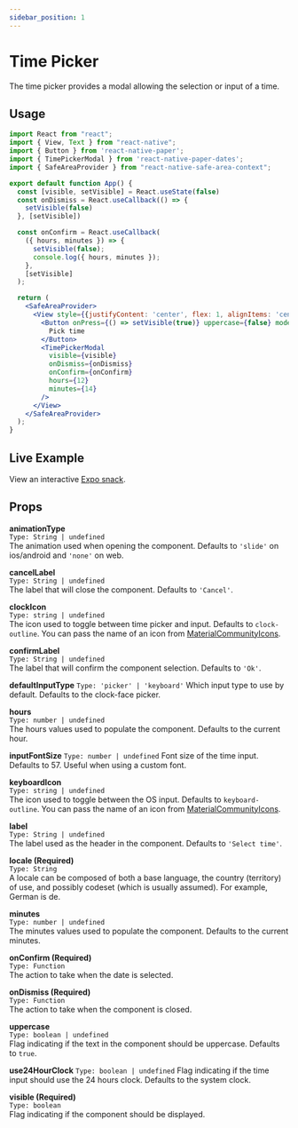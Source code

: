 ```yaml
---
sidebar_position: 1
---
```


# Time Picker

The time picker provides a modal allowing the selection or input of a time.

## Usage

```jsx
import React from "react";
import { View, Text } from "react-native";
import { Button } from 'react-native-paper';
import { TimePickerModal } from 'react-native-paper-dates';
import { SafeAreaProvider } from "react-native-safe-area-context";

export default function App() {
  const [visible, setVisible] = React.useState(false)
  const onDismiss = React.useCallback(() => {
    setVisible(false)
  }, [setVisible])

  const onConfirm = React.useCallback(
    ({ hours, minutes }) => {
      setVisible(false);
      console.log({ hours, minutes });
    },
    [setVisible]
  );

  return (
    <SafeAreaProvider>
      <View style={{justifyContent: 'center', flex: 1, alignItems: 'center'}}>
        <Button onPress={() => setVisible(true)} uppercase={false} mode="outlined">
          Pick time
        </Button>
        <TimePickerModal
          visible={visible}
          onDismiss={onDismiss}
          onConfirm={onConfirm}
          hours={12}
          minutes={14}
        />
      </View>
    </SafeAreaProvider>
  );
}
```

## Live Example

View an interactive [Expo snack](https://snack.expo.dev/@fitzwabs/react-native-paper-dates-time-picker).

## Props

**animationType**  
`Type: String | undefined`  
The animation used when opening the component. Defaults to `'slide'` on ios/android and `'none'` on web.

**cancelLabel**  
`Type: String | undefined`  
The label that will close the component. Defaults to `'Cancel'`.

**clockIcon**  
`Type: string | undefined`  
The icon used to toggle between time picker and input. Defaults to `clock-outline`. You can pass the name of an icon from [MaterialCommunityIcons](https://materialdesignicons.com/).

**confirmLabel**  
`Type: String | undefined`  
The label that will confirm the component selection. Defaults to `'Ok'`.

**defaultInputType**
`Type: 'picker' | 'keyboard'`
Which input type to use by default. Defaults to the clock-face picker.

**hours**  
`Type: number | undefined`  
The hours values used to populate the component. Defaults to the current hour.

**inputFontSize**
`Type: number | undefined`
Font size of the time input. Defaults to 57. Useful when using a custom font.

**keyboardIcon**  
`Type: string | undefined`  
The icon used to toggle between the OS input. Defaults to `keyboard-outline`. You can pass the name of an icon from [MaterialCommunityIcons](https://materialdesignicons.com/).

**label**  
`Type: String | undefined`  
The label used as the header in the component. Defaults to `'Select time'`.

**locale (Required)**  
`Type: String`  
A locale can be composed of both a base language, the country (territory) of use, and possibly codeset (which is usually assumed). For example, German is de.

**minutes**  
`Type: number | undefined`  
The minutes values used to populate the component. Defaults to the current minutes.

**onConfirm (Required)**  
`Type: Function`  
The action to take when the date is selected.

**onDismiss (Required)**  
`Type: Function`  
The action to take when the component is closed.

**uppercase**  
`Type: boolean | undefined`  
Flag indicating if the text in the component should be uppercase. Defaults to `true`.

**use24HourClock**
`Type: boolean | undefined`
Flag indicating if the time input should use the 24 hours clock. Defaults to the system clock.

**visible (Required)**  
`Type: boolean`  
Flag indicating if the component should be displayed.
